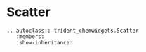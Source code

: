 # Scatter

```{eval-rst}
.. autoclass:: trident_chemwidgets.Scatter
   :members:
   :show-inheritance:
```